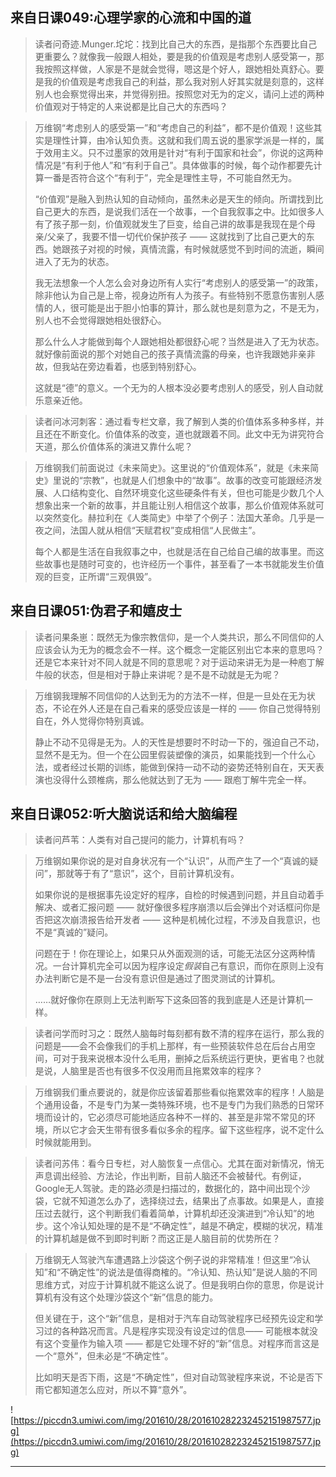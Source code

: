 ## 来自日课049:心理学家的心流和中国的道

> 读者问奇迹.Munger.坨坨：找到比自己大的东西，是指那个东西要比自己更重要么？就像我一般跟人相处，要是我的价值观是考虑别人感受第一，那我按照这样做，人家是不是就会觉得，嗯这是个好人，跟她相处真舒心。要是我的价值观是考虑我自己的利益，那么我对别人好其实就是刻意的，这样别人也会察觉得出来，并觉得别扭。按照您对无为的定义，请问上述的两种价值观对于特定的人来说都是比自己大的东西吗？

> 万维钢“考虑别人的感受第一”和“考虑自己的利益”，都不是价值观！这些其实是理性计算，由冷认知负责。这就和我们周五说的墨家学派是一样的，属于效用主义。只不过墨家的效用是针对“有利于国家和社会”，你说的这两种情况是“有利于他人”和“有利于自己”。具体做事的时候，每个动作都要先计算一番是否符合这个“有利于”，完全是理性主导，不可能自然无为。
> 
> “价值观”是融入到热认知的自动倾向，虽然未必是天生的倾向。所谓找到比自己更大的东西，是说我们活在一个故事，一个自我叙事之中。比如很多人有了孩子那一刻，价值观就发生了巨变，给自己讲的故事是我现在是个母亲/父亲了，我要不惜一切代价保护孩子 —— 这就找到了比自己更大的东西。她跟孩子对视的时候，真情流露，有时候就感觉不到时间的流逝，瞬间进入了无为的状态。
> 
> 我无法想象一个人怎么会对身边所有人实行“考虑别人的感受第一”的政策，除非他认为自己是上帝，视身边所有人为孩子。有些特别不愿意伤害别人感情的人，很可能是出于胆小怕事的算计，那么就也是刻意为之，不是无为，别人也不会觉得跟她相处很舒心。
> 
> 那么什么人才能做到每个人跟她相处都很舒心呢？当然是进入了无为状态。就好像前面说的那个对她自己的孩子真情流露的母亲，也许我跟她非亲非故，但我站在旁边看着，也感到特别舒心。
> 
> 这就是“德”的意义。一个无为的人根本没必要考虑别人的感受，别人自动就乐意亲近他。

> 读者问冰河刺客：通过看专栏文章，我了解到人类的价值体系多种多样，并且还在不断变化。价值体系的改变，道也就跟着不同。此文中无为讲究符合天道，那么价值体系的演进又靠什么呢？

> 万维钢我们前面说过《未来简史》。这里说的“价值观体系”，就是《未来简史》里说的“宗教”，也就是人们想象中的“故事”。故事的改变可能跟经济发展、人口结构变化、自然环境变化这些硬条件有关，但也可能是少数几个人想象出来一个新的故事，并且能让别人相信这个故事，那么价值观体系就可以突然变化。赫拉利在《人类简史》中举了个例子：法国大革命。几乎是一夜之间，法国人就从相信“天赋君权”变成相信“人民做主”。
> 
> 每个人都是生活在自我叙事之中，也就是活在自己给自己编的故事里。而这些故事也是随时可变的，也许经历一个事件，甚至看了一本书就能发生价值观的巨变，正所谓“三观俱毁”。

## 来自日课051:伪君子和嬉皮士

> 读者问果条崽：既然无为像宗教信仰，是一个人类共识，那么不同信仰的人应该会认为无为的概念会不一样。这个概念一定能区别出它本来的意思吗？还是它本来针对不同人就是不同的意思呢？对于运动来讲无为是一种庖丁解牛般的状态，但是相对于静止来讲呢？是不是不动就是无为呢？

> 万维钢我理解不同信仰的人达到无为的方法不一样，但是一旦处在无为状态，不论在外人还是在自己看来的感受应该是一样的 —— 你自己觉得特别自在，外人觉得你特别真诚。
> 
> 静止不动不见得是无为。人的天性是想要时不时动一下的，强迫自己不动，显然不是无为。但一个在公园里假装塑像的演员，如果能找到一个什么心法，或者经过长期的训练，能做到保持一动不动的姿势还特别自在，天天表演也没得什么颈椎病，那么他就达到了无为 —— 跟庖丁解牛完全一样。

## 来自日课052:听大脑说话和给大脑编程

> 读者问芦苇：人类有对自己提问的能力，计算机有吗？

> 万维钢如果你说的是对自身状况有一个“认识”，从而产生了一个“真诚的疑问”，那就等于有了“意识”，这个，目前计算机没有。
> 
> 如果你说的是根据事先设定好的程序，自检的时候遇到问题，并且自动着手解决、或者汇报问题 —— 就好像很多程序崩溃以后会弹出个对话框问你是否把这次崩溃报告给开发者 —— 这种是机械化过程，不涉及自我意识，也不是“真诚的”疑问。
> 
> 问题在于！你在理论上，如果只从外面观测的话，可能无法区分这两种情况。一台计算机完全可以因为程序设定*假装*自己有意识，而你在原则上没有办法判断它是不是一台没有意识但是通过了图灵测试的计算机。
> 
> ……就好像你在原则上无法判断写下这条回答的我到底是人还是计算机一样。

> 读者问学而时习之：既然人脑每时每刻都有数不清的程序在运行，那么我的问题是——会不会像我们的手机上那样，有一些预装软件总在后台占用空间，可对于我来说根本没什么毛用，删掉之后系统运行更快，更省电？也就是说，人脑里是否也有很多不仅没用而且拖累效率的程序？

> 万维钢我们重点要说的，就是你应该留着那些看似拖累效率的程序！人脑是个通用设备，不是专门为某一类特殊环境，也不是专门为我们熟悉的日常环境而设计的，它必须尽可能地适应各种不一样的、甚至是非常不常见的环境，所以它才会天生带有很多看似多余的程序。留下这些程序，说不定什么时候就能用到。

> 读者问苏伟：看今日专栏，对人脑恢复一点信心。尤其在面对新情况，悄无声息调出经验、方法论，作出判断，目前人脑还不会被替代。有例证，Google无人驾驶。走的路必须是扫描过的，数据化的，路中间出现个沙袋，它就不知道怎么办了，选择绕过去，结果出了点事故。如果是人，直接压过去就行，这个判断我们看着简单，计算机却还没演进到“冷认知”的地步。这个冷认知处理的是不是“不确定性”，越是不确定，模糊的状况，精准的计算机越是做不到即时判断？而这正是人脑目前的优势所在？

> 万维钢无人驾驶汽车遭遇路上沙袋这个例子说的非常精准！但这里“冷认知”和“不确定性”的说法是值得商榷的。“冷认知、热认知”是说人脑的不同思维方式，对应于计算机就不能这么说了。但是我明白你的意思，你是说计算机有没有这个处理沙袋这个“新”信息的能力。
> 
> 但关键在于，这个“新”信息，是相对于汽车自动驾驶程序已经预先设定和学习过的各种路况而言。凡是程序实现没有设定过的信息—— 可能根本就没有这个变量作为输入项 —— 都是它处理不好的“新”信息。对程序而言这是一个“意外”，但未必是“不确定性”。
> 
> 比如明天是否下雨，这是“不确定性”，但对自动驾驶程序来说，不论是否下雨它都知道怎么应对，所以不算“意外”。

![https://piccdn3.umiwi.com/img/201610/28/201610282232452151987577.jpg](https://piccdn3.umiwi.com/img/201610/28/201610282232452151987577.jpg)

---

